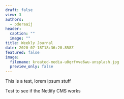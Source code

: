 ```yaml
---
draft: false
view: 3
authors:
  - pderaaij
header:
  caption: ""
  image: ""
title: Weekly Journal
date: 2020-07-18T18:36:20.858Z
featured: false
image:
  filename: kreated-media-u0qrfvve6wu-unsplash.jpg
  preview_only: false
---
```

This is a test, lorem ipsum stuff

Test to see if the Netlify CMS works